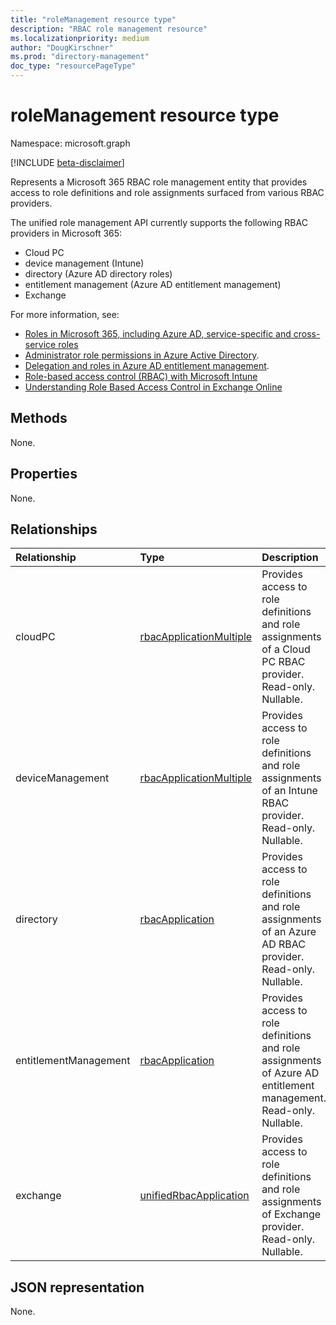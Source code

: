 ```yaml
---
title: "roleManagement resource type"
description: "RBAC role management resource"
ms.localizationpriority: medium
author: "DougKirschner"
ms.prod: "directory-management"
doc_type: "resourcePageType"
---
```


# roleManagement resource type

Namespace: microsoft.graph

[!INCLUDE [beta-disclaimer](../../includes/beta-disclaimer.md)]

Represents a Microsoft 365 RBAC role management entity that provides access to role definitions and role assignments surfaced from various RBAC providers. 

The unified role management API currently supports the following RBAC providers in Microsoft 365:
- Cloud PC 
- device management (Intune)
- directory (Azure AD directory roles)
- entitlement management (Azure AD entitlement management)
- Exchange
 
For more information, see: 
* [Roles in Microsoft 365, including Azure AD, service-specific and cross-service roles](/azure/active-directory/roles/concept-understand-roles#how-azure-ad-roles-are-different-from-other-microsoft-365-roles) 
* [Administrator role permissions in Azure Active Directory](/azure/active-directory/users-groups-roles/directory-assign-admin-roles).
* [Delegation and roles in Azure AD entitlement management](/azure/active-directory/governance/entitlement-management-delegate).
* [Role-based access control (RBAC) with Microsoft Intune](/mem/intune/fundamentals/role-based-access-control)
* [Understanding Role Based Access Control in Exchange Online](/exchange/understanding-role-based-access-control-exchange-2013-help)

## Methods

None.

## Properties

None.

## Relationships

| Relationship | Type        | Description |
|:-------------|:------------|:------------|
|cloudPC|[rbacApplicationMultiple](rbacapplicationmultiple.md)|Provides access to role definitions and role assignments of a Cloud PC RBAC provider. Read-only. Nullable.|
|deviceManagement|[rbacApplicationMultiple](rbacapplicationmultiple.md)| Provides access to role definitions and role assignments of an Intune RBAC provider. Read-only. Nullable.|
|directory|[rbacApplication](rbacapplication.md)|Provides access to role definitions and role assignments of an Azure AD RBAC provider. Read-only. Nullable.|
|entitlementManagement|[rbacApplication](rbacapplication.md)| Provides access to role definitions and role assignments of Azure AD entitlement management. Read-only. Nullable.|
|exchange|[unifiedRbacApplication](unifiedrbacapplication.md)| Provides access to role definitions and role assignments of Exchange provider. Read-only. Nullable.|

## JSON representation

None.

<!-- uuid: 16cd6b66-4b1a-43a1-adaf-3a886856ed98
2019-02-04 14:57:30 UTC -->
<!-- {
  "type": "#page.annotation",
  "description": "roleManagement resource",
  "keywords": "",
  "section": "documentation",
  "tocPath": ""
}-->
